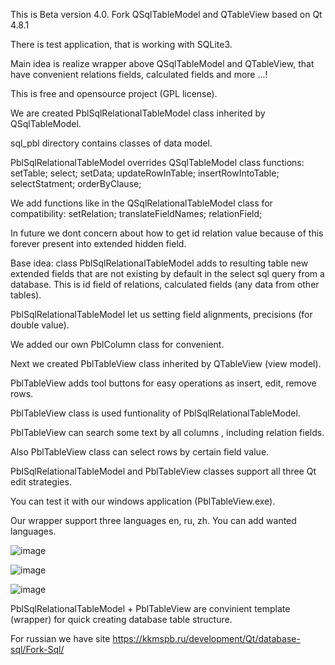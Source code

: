 This is Beta version 4.0. 
Fork QSqlTableModel and QTableView based on Qt 4.8.1

There is test application, that is working with SQLite3.

Main idea is realize wrapper above QSqlTableModel and QTableView, that have convenient relations fields, calculated fields and more ...!

This is free and opensource project (GPL license).

We are created PblSqlRelationalTableModel class inherited by QSqlTableModel.

sql_pbl directory contains classes of data model.

PblSqlRelationalTableModel overrides QSqlTableModel class functions:
setTable;
select;
setData;
updateRowInTable;
insertRowIntoTable;
selectStatment;
orderByClause;

We add functions like in the QSqlRelationalTableModel class for compatibility:
setRelation;
translateFieldNames;
relationField;

In future we dont concern about how to get id relation value because of this forever present into extended hidden field.

Base idea: class PblSqlRelationalTableModel adds to resulting table new extended fields that are not existing by default in the select sql query from a database. 
This is id field of relations, calculated fields (any data from other tables).

PblSqlRelationalTableModel let us setting field alignments, precisions (for double value). 

We added our own PblColumn class for convenient.

Next we created PblTableView class inherited by QTableView (view model).

PblTableView adds tool buttons for easy operations as insert, edit, remove rows.

PblTableView class is used funtionality of PblSqlRelationalTableModel.

PblTableView can search some text by all columns , including relation fields.

Also PblTableView class can select rows by certain field value.

PblSqlRelationalTableModel and PblTableView classes support all three Qt edit strategies. 

You can test it with our windows application (PblTableView.exe).

Our wrapper support three languages en, ru, zh. You can add wanted languages.

![image](https://user-images.githubusercontent.com/13850002/208140021-5a0527c1-2024-4acd-ac59-29ec62b8a369.png)

![image](https://user-images.githubusercontent.com/13850002/208103476-d2d0c17a-2cbb-48bf-bfeb-b6c1bea4bc32.png)

![image](https://user-images.githubusercontent.com/13850002/205646576-f0c004a9-db6f-407a-b394-34aab209ea72.png)

PblSqlRelationalTableModel + PblTableView are convinient template (wrapper) for quick creating database table structure.

For russian we have site https://kkmspb.ru/development/Qt/database-sql/Fork-Sql/

